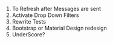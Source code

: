 1. To Refresh after Messages are sent
2. Activate Drop Down Filters
3. Rewrite Tests
4. Bootstrap or Material Design redesign
4. UnderScore?